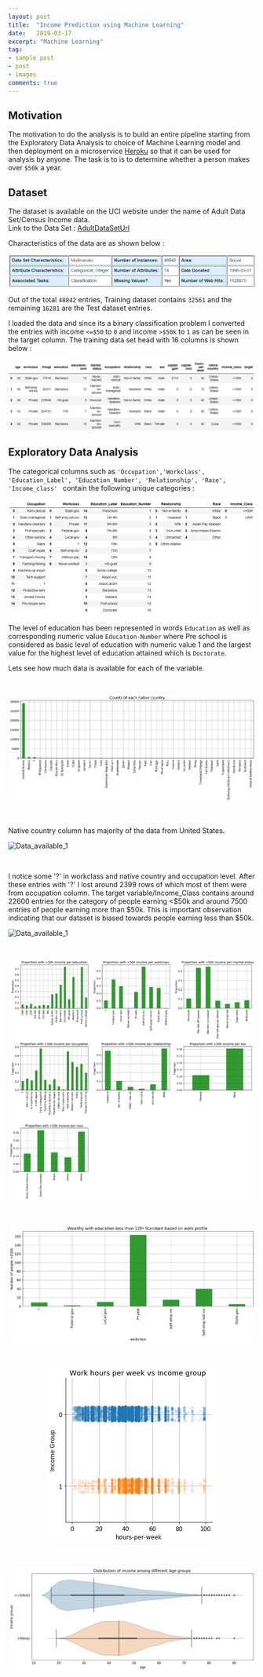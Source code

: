 ```yaml
---
layout: post
title:  "Income Prediction using Machine Learning"
date:   2019-03-17
excerpt: "Machine Learning"
tag:
- sample post
- post
- images
comments: true
---
```


## Motivation

The motivation to do the analysis is to build an entire pipeline starting from the Exploratory Data Analysis to choice of Machine Learning model and then deployment on a microservice [Heroku](https://www.heroku.com/) so that it can be used for analysis by anyone. The task is to is to determine whether a person makes over `$50k` a year.


## Dataset
The dataset is available on the UCI website under the name of Adult Data Set/Census Income data.  
Link to the Data Set : [AdultDataSetUrl](https://archive.ics.uci.edu/ml/datasets/adult)

Characteristics of the data are as shown below : <br>

![](../imgs/DataDscription1.PNG)

Out of the total `48842` entries, Training dataset contains `32561` and the remaining `16281` are the Test dataset entries.

I loaded the data and since its a binary classification problem I converted the entries with income `<=$50` to  `0` and income `>$50k` to `1` as can be seen in the target column. The training data set head with 16 columns is shown below :

![](../imgs/Head_UCI_Adultdata.PNG)

## Exploratory Data Analysis

The categorical columns such as ``` 'Occupation','Workclass', 'Education_Label', 'Education_Number',
       'Relationship', 'Race', 'Income_class'  ``` contain the following unique categories : <br>

![](../imgs/categorical_varoables.PNG)

The level of education has been represented in words `Education` as well as corresponding numeric value `Education-Number` where Pre school is considered as basic level of education with numeric value 1 and the largest value for the highest level of education attained which is `Doctorate`.

Lets see how much data is available for each of the variable.

<br>

![Data_available](../imgs/Data_available.png)

<br>

Native country column has majority of the data from United States.

![Data_available_1](../imgs/Data_available_1.png)

<br>

I notice some '?' in workclass and native country and occupation level. After these entries with '?'
I lost around 2399 rows of which most of them were from occupation column.
The target variable/Income_Class contains around 22600 entries for the category of people earning <\$50k and around 7500 entries of people earning more than \$50k. This is important observation indicating that our dataset is biased towards people earning less than $50k.

![Data_available_1](../imgs/Analysis_Income_prediction.png)

<br>



![Data_available_1](../imgs/Analysis_Income_prediction_1.png)

<br>


![Data_available_1](../imgs/Analysis_Income_prediction_work_profile.png)

<br>

<center>

![Data_available_1](../imgs/Analysis_Income_prediction_workhours.png)

</center>

<br>

![Data_available_1](../imgs/Analysis_Income_predictionAge.png)

<br>
